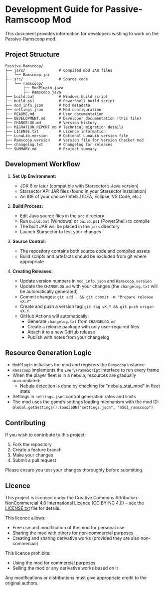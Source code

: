 
# Development Guide for Passive-Ramscoop Mod

This document provides information for developers wishing to work on the Passive-Ramscoop mod.

## Project Structure

```
Passive-Ramscoop/
├── jars/               # Compiled mod JAR files
│   └── Ramscoop.jar
├── src/                # Source code
│   └── ramscoop/
│       ├── ModPlugin.java
│       ├── Ramscoop.java
├── build.bat           # Windows build script
├── build.ps1           # PowerShell build script
├── mod_info.json       # Mod metadata
├── settings.json       # Mod configuration
├── README.md           # User documentation
├── DEVELOPMENT.md      # Developer documentation (this file)
├── CHANGELOG.md        # Version history
├── MIGRATION_REPORT.md # Technical migration details
├── LICENSE.txt         # Licence information
├── LunaLib.version     # Optional LunaLib version file
├── Ramscoop.version    # Version file for Version Checker mod
├── changelog.txt       # Changelog for releases
└── SUMMARY.md          # Project summary
```

## Development Workflow

1. **Set Up Environment:**
   - JDK 8 or later (compatible with Starsector’s Java version)
   - Starsector API JAR files (found in your Starsector installation)
   - An IDE of your choice (IntelliJ IDEA, Eclipse, VS Code, etc.)

2. **Build Process:**
   - Edit Java source files in the `src` directory
   - Run `build.bat` (Windows) or `build.ps1` (PowerShell) to compile
   - The built JAR will be placed in the `jars` directory
   - Launch Starsector to test your changes

3. **Source Control:**
   - The repository contains both source code and compiled assets
   - Build scripts and artefacts should be excluded from git where appropriate

4. **Creating Releases:**
   - Update version numbers in `mod_info.json` and `Ramscoop.version`
   - Update the `CHANGELOG.md` with your changes (the `changelog.txt` will be automatically generated)
   - Commit changes: `git add . && git commit -m "Prepare release vX.Y"`
   - Create and push a version tag: `git tag vX.Y && git push origin vX.Y`
   - GitHub Actions will automatically:
     - Generate `changelog.txt` from `CHANGELOG.md`
     - Create a release package with only user-required files
     - Attach it to a new GitHub release
     - Publish with notes from your changelog

## Resource Generation Logic

- `ModPlugin` initialises the mod and registers the `Ramscoop` instance
- `Ramscoop` implements the `EveryFrameScript` interface to run every frame
- When the player fleet is in a nebula, resources are gradually accumulated:
  - Nebula detection is done by checking for "nebula_stat_mod" in fleet stats
- Settings in `settings.json` control generation rates and limits
- The mod uses the game’s settings loading mechanism with the mod ID: `Global.getSettings().loadJSON("settings.json", "m561_ramscoop")`

## Contributing

If you wish to contribute to this project:

1. Fork the repository
2. Create a feature branch
3. Make your changes
4. Submit a pull request

Please ensure you test your changes thoroughly before submitting.

## Licence

This project is licensed under the Creative Commons Attribution-NonCommercial 4.0 International Licence (CC BY-NC 4.0) – see the [LICENSE.txt](LICENSE.txt) file for details.

This licence allows:
- Free use and modification of the mod for personal use
- Sharing the mod with others for non-commercial purposes
- Creating and sharing derivative works (provided they are also non-commercial)

This licence prohibits:
- Using the mod for commercial purposes
- Selling the mod or any derivative works based on it

Any modifications or distributions must give appropriate credit to the original authors.
